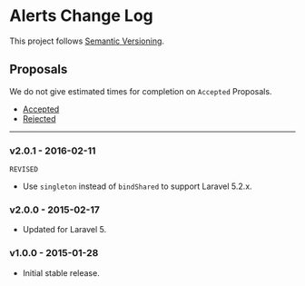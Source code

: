 # Alerts Change Log

This project follows [Semantic Versioning](CONTRIBUTING.md).

## Proposals

We do not give estimated times for completion on `Accepted` Proposals.

- [Accepted](https://github.com/cartalyst/alerts/labels/Accepted)
- [Rejected](https://github.com/cartalyst/alerts/labels/Rejected)

---

### v2.0.1 - 2016-02-11

`REVISED`

- Use `singleton` instead of `bindShared` to support Laravel 5.2.x.

### v2.0.0 - 2015-02-17

- Updated for Laravel 5.

### v1.0.0 - 2015-01-28

- Initial stable release.
